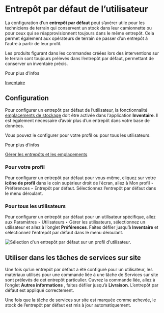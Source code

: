 # Entrepôt par défaut de l’utilisateur

La configuration d’un **entrepôt par défaut** peut s’avérer utile pour les
techniciens de terrain qui conservent un stock dans leur camionnette ou pour
ceux qui se réapprovisionnent toujours dans le même entrepôt. Cela permet
également aux opérateurs de terrain de passer d’un entrepôt à l’autre à partir
de leur profil.

Les produits figurant dans les commandes créées lors des interventions sur le
terrain sont toujours prélevés dans l’entrepôt par défaut, permettant de
conserver un inventaire précis.

<div class="alert alert-secondary">
<p class="alert-title">
Pour plus d'infos</p><p><a href="../../inventory_and_mrp/inventory">Inventaire</a></p>
</div>

## Configuration

Pour configurer un entrepôt par défaut de l’utilisateur, la fonctionnalité
[emplacements de
stockage](../../inventory_and_mrp/inventory/warehouses_storage/inventory_management/warehouses_locations)
doit être activée dans l’application **Inventaire**. Il est également
nécessaire d’avoir plus d’un entrepôt dans votre base de données.

Vous pouvez le configurer pour votre profil ou pour tous les utilisateurs.

<div class="alert alert-secondary">
<p class="alert-title">
Pour plus d'infos</p><p><a href="../../inventory_and_mrp/inventory/warehouses_storage/inventory_management/warehouses_locations">Gérer les entrepôts et les emplacements</a></p>
</div>

### Pour votre profil

Pour configurer un entrepôt par défaut pour vous-même, cliquez sur votre
**icône de profil** dans le coin supérieur droit de l’écran, allez à Mon
profil ‣ Préférences ‣ Entrepôt par défaut. Sélectionnez l’entrepôt par défaut
dans le menu déroulant.

### Pour tous les utilisateurs

Pour configurer un entrepôt par défaut pour un utilisateur spécifique, allez
aux Paramètres ‣ Utilisateurs ‣ Gérer les utilisateurs, sélectionnez un
utilisateur et allez à l’onglet **Préférences**. Faites défiler jusqu’à
**Inventaire** et sélectionnez l’entrepôt par défaut dans le menu déroulant.

![Sélection d'un entrepôt par défaut sur un profil
d'utilisateur.](../../../_images/user-default.png)

## Utiliser dans les tâches de services sur site

Une fois qu’un entrepôt par défaut a été configuré pour un utilisateur, les
matériaux utilisés pour une commande liée à une tâche de Services sur site
sont prélevés de cet entrepôt particulier. Ouvrez la commande liée, allez à
l’onglet **Autres informations** , faites défiler jusqu’à **Livraison**.
L’entrepôt par défaut est appliqué correctement.

Une fois que la tâche de services sur site est marquée comme achevée, le stock
de l’entrepôt par défaut est mis à jour automatiquement.

